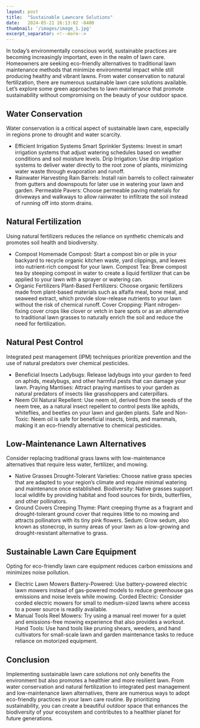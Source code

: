 ```yaml
---
layout: post
title:  "Sustainable Lawncare Solutions"
date:   2024-05-21 16:13:02 -0400
thumbnail: '/images/image_1.jpg'
excerpt_separator: <!--more-->
---
```

In today’s environmentally conscious world, sustainable practices are becoming increasingly important, even in the realm of lawn care. <!--more--> Homeowners are seeking eco-friendly alternatives to traditional lawn maintenance methods that minimize environmental impact while still producing healthy and vibrant lawns. From water conservation to natural fertilization, there are numerous sustainable lawn care solutions available. Let’s explore some green approaches to lawn maintenance that promote sustainability without compromising on the beauty of your outdoor space.

## Water Conservation
Water conservation is a critical aspect of sustainable lawn care, especially in regions prone to drought and water scarcity.
* Efficient Irrigation Systems
Smart Sprinkler Systems: Invest in smart irrigation systems that adjust watering schedules based on weather conditions and soil moisture levels.
Drip Irrigation: Use drip irrigation systems to deliver water directly to the root zone of plants, minimizing water waste through evaporation and runoff.
* Rainwater Harvesting
Rain Barrels: Install rain barrels to collect rainwater from gutters and downspouts for later use in watering your lawn and garden.
Permeable Pavers: Choose permeable paving materials for driveways and walkways to allow rainwater to infiltrate the soil instead of running off into storm drains.

## Natural Fertilization
Using natural fertilizers reduces the reliance on synthetic chemicals and promotes soil health and biodiversity.
* Compost
Homemade Compost: Start a compost bin or pile in your backyard to recycle organic kitchen waste, yard clippings, and leaves into nutrient-rich compost for your lawn.
Compost Tea: Brew compost tea by steeping compost in water to create a liquid fertilizer that can be applied to your lawn with a sprayer or watering can.
* Organic Fertilizers
Plant-Based Fertilizers: Choose organic fertilizers made from plant-based materials such as alfalfa meal, bone meal, and seaweed extract, which provide slow-release nutrients to your lawn without the risk of chemical runoff.
Cover Cropping: Plant nitrogen-fixing cover crops like clover or vetch in bare spots or as an alternative to traditional lawn grasses to naturally enrich the soil and reduce the need for fertilization.

## Natural Pest Control
Integrated pest management (IPM) techniques prioritize prevention and the use of natural predators over chemical pesticides.
* Beneficial Insects
Ladybugs: Release ladybugs into your garden to feed on aphids, mealybugs, and other harmful pests that can damage your lawn.
Praying Mantises: Attract praying mantises to your garden as natural predators of insects like grasshoppers and caterpillars.
* Neem Oil
Natural Repellent: Use neem oil, derived from the seeds of the neem tree, as a natural insect repellent to control pests like aphids, whiteflies, and beetles on your lawn and garden plants.
Safe and Non-Toxic: Neem oil is safe for beneficial insects, birds, and mammals, making it an eco-friendly alternative to chemical pesticides.

## Low-Maintenance Lawn Alternatives
Consider replacing traditional grass lawns with low-maintenance alternatives that require less water, fertilizer, and mowing.
* Native Grasses
Drought-Tolerant Varieties: Choose native grass species that are adapted to your region’s climate and require minimal watering and maintenance once established.
Biodiversity: Native grasses support local wildlife by providing habitat and food sources for birds, butterflies, and other pollinators.
* Ground Covers
Creeping Thyme: Plant creeping thyme as a fragrant and drought-tolerant ground cover that requires little to no mowing and attracts pollinators with its tiny pink flowers.
Sedum: Grow sedum, also known as stonecrop, in sunny areas of your lawn as a low-growing and drought-resistant alternative to grass.

## Sustainable Lawn Care Equipment
Opting for eco-friendly lawn care equipment reduces carbon emissions and minimizes noise pollution.
* Electric Lawn Mowers
Battery-Powered: Use battery-powered electric lawn mowers instead of gas-powered models to reduce greenhouse gas emissions and noise levels while mowing.
Corded Electric: Consider corded electric mowers for small to medium-sized lawns where access to a power source is readily available.
* Manual Tools
Reel Mowers: Try using a manual reel mower for a quiet and emissions-free mowing experience that also provides a workout.
Hand Tools: Use hand tools like pruning shears, weeders, and hand cultivators for small-scale lawn and garden maintenance tasks to reduce reliance on motorized equipment.

## Conclusion
Implementing sustainable lawn care solutions not only benefits the environment but also promotes a healthier and more resilient lawn. From water conservation and natural fertilization to integrated pest management and low-maintenance lawn alternatives, there are numerous ways to adopt eco-friendly practices in your lawn care routine. By prioritizing sustainability, you can create a beautiful outdoor space that enhances the biodiversity of your ecosystem and contributes to a healthier planet for future generations.
